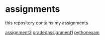 # assignments
this repository contains my assignments

[assignment3](https://github.com/MennoPomp/assignments/blob/master/assignment3%20(1).ipynb)
[gradedassignment1](https://github.com/MennoPomp/assignments/blob/master/Graded_assignment1.ipynb)
[pythonexam](https://github.com/MennoPomp/assignments/blob/master/exam_june_7_2018.ipynb)
